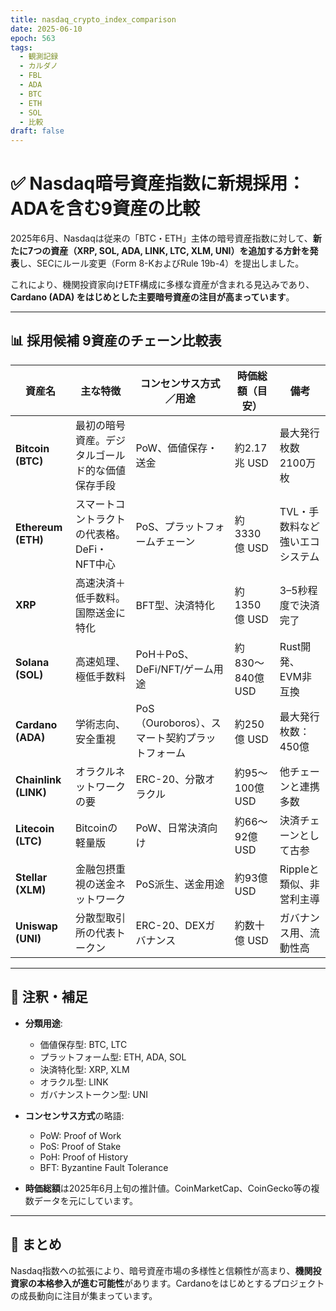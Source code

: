 ```yaml
---
title: nasdaq_crypto_index_comparison
date: 2025-06-10
epoch: 563
tags:
  - 観測記録
  - カルダノ
  - FBL
  - ADA
  - BTC
  - ETH
  - SOL
  - 比較
draft: false
---
```

# ✅ Nasdaq暗号資産指数に新規採用：ADAを含む9資産の比較

2025年6月、Nasdaqは従来の「BTC・ETH」主体の暗号資産指数に対して、**新たに7つの資産（XRP, SOL, ADA, LINK, LTC, XLM, UNI）を追加する方針を発表**し、SECにルール変更（Form 8-KおよびRule 19b-4）を提出しました。

これにより、機関投資家向けETF構成に多様な資産が含まれる見込みであり、**Cardano (ADA) をはじめとした主要暗号資産の注目が高まっています**。

---

## 📊 採用候補 9資産のチェーン比較表

| 資産名 | 主な特徴 | コンセンサス方式／用途 | 時価総額（目安） | 備考 |
|---|---|---|---|---|
| **Bitcoin (BTC)** | 最初の暗号資産。デジタルゴールド的な価値保存手段 | PoW、価値保存・送金 | 約2.17兆 USD | 最大発行枚数2100万枚 |
| **Ethereum (ETH)** | スマートコントラクトの代表格。DeFi・NFT中心 | PoS、プラットフォームチェーン | 約3330億 USD | TVL・手数料など強いエコシステム |
| **XRP** | 高速決済＋低手数料。国際送金に特化 | BFT型、決済特化 | 約1350億 USD | 3–5秒程度で決済完了 |
| **Solana (SOL)** | 高速処理、極低手数料 | PoH＋PoS、DeFi/NFT/ゲーム用途 | 約830〜840億 USD | Rust開発、EVM非互換 |
| **Cardano (ADA)** | 学術志向、安全重視 | PoS（Ouroboros）、スマート契約プラットフォーム | 約250億 USD | 最大発行枚数：450億 |
| **Chainlink (LINK)** | オラクルネットワークの要 | ERC-20、分散オラクル | 約95〜100億 USD | 他チェーンと連携多数 |
| **Litecoin (LTC)** | Bitcoinの軽量版 | PoW、日常決済向け | 約66〜92億 USD | 決済チェーンとして古参 |
| **Stellar (XLM)** | 金融包摂重視の送金ネットワーク | PoS派生、送金用途 | 約93億 USD | Rippleと類似、非営利主導 |
| **Uniswap (UNI)** | 分散型取引所の代表トークン | ERC-20、DEXガバナンス | 約数十億 USD | ガバナンス用、流動性高 |

---

## 📝 注釈・補足

- **分類用途**:
  - 価値保存型: BTC, LTC
  - プラットフォーム型: ETH, ADA, SOL
  - 決済特化型: XRP, XLM
  - オラクル型: LINK
  - ガバナンストークン型: UNI

- **コンセンサス方式**の略語:
  - PoW: Proof of Work
  - PoS: Proof of Stake
  - PoH: Proof of History
  - BFT: Byzantine Fault Tolerance

- **時価総額**は2025年6月上旬の推計値。CoinMarketCap、CoinGecko等の複数データを元にしています。

---

## 📌 まとめ

Nasdaq指数への拡張により、暗号資産市場の多様性と信頼性が高まり、**機関投資家の本格参入が進む可能性**があります。Cardanoをはじめとするプロジェクトの成長動向に注目が集まっています。
